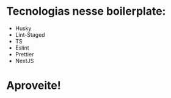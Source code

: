 # Tecnologias nesse boilerplate:

- Husky
- Lint-Staged
- TS
- Eslint
- Prettier
- NextJS

# Aproveite!